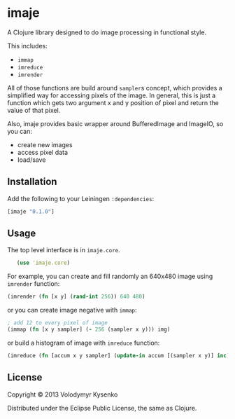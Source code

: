 # imaje

A Clojure library designed to do image processing in functional style.

This includes:

* `immap`
* `imreduce`
* `imrender`

All of those functions are build around `sampler`s concept, which provides a simplified way for accessing pixels of the image. In general, this is just a function which gets two argument x and y position of pixel and return the value of that pixel.

Also, imaje provides basic wrapper around BufferedImage and ImageIO, so you can:

* create new images
* access pixel data
* load/save

## Installation

Add the following to your Leiningen `:dependencies`:

```clj
[imaje "0.1.0"]
```
## Usage

The top level interface is in `imaje.core`.

```clj
   (use 'imaje.core)
```

For example, you can create and fill randomly an 640x480 image using `imrender` function:

```clojure
(imrender (fn [x y] (rand-int 256)) 640 480)
```
or you can create image negative with `immap`:
```clojure
; add 12 to every pixel of image
(immap (fn [x y sampler] (- 256 (sampler x y))) img)
```

or build a histogram of image with `imreduce` function:

```clojure
(imreduce (fn [accum x y sampler] (update-in accum [(sampler x y)] inc)) (vec (repeat 256 0)) img)
```

## License

Copyright © 2013 Volodymyr Kysenko

Distributed under the Eclipse Public License, the same as Clojure.
